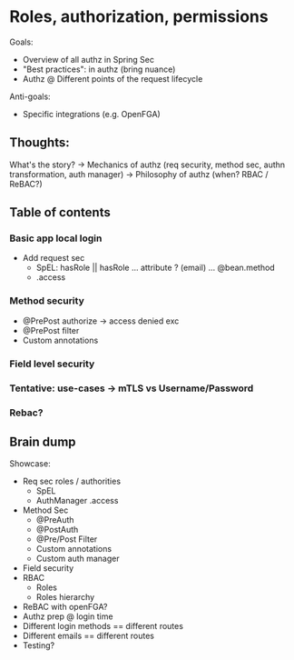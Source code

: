 # Roles, authorization, permissions

Goals:
- Overview of all authz in Spring Sec
- "Best practices": in authz (bring nuance)
- Authz @ Different points of the request lifecycle

Anti-goals:
- Specific integrations (e.g. OpenFGA)

## Thoughts:

What's the story?
-> Mechanics of authz (req security, method sec, authn transformation, auth manager)
-> Philosophy of authz (when? RBAC / ReBAC?)


## Table of contents

### Basic app local login

- Add request sec
    - SpEL: hasRole || hasRole ... attribute ? (email) ... @bean.method
    - .access

### Method security

- @PrePost authorize -> access denied exc
- @PrePost filter
- Custom annotations

### Field level security

### Tentative: use-cases -> mTLS vs Username/Password

### Rebac?

## Brain dump

Showcase:
- Req sec roles / authorities
    - SpEL
    - AuthManager .access
- Method Sec
    - @PreAuth
    - @PostAuth
    - @Pre/Post Filter
    - Custom annotations
    - Custom auth manager
- Field security
- RBAC
    - Roles
    - Roles hierarchy
- ReBAC with openFGA?
- Authz prep @ login time
- Different login methods == different routes
- Different emails == different routes
- Testing?